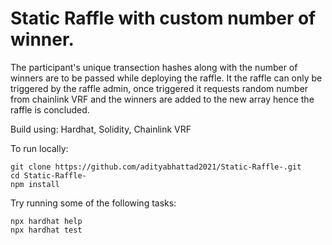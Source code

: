 # Static Raffle with custom number of winner.

The participant's unique transection hashes along with the number of winners are to be passed while deploying the raffle.
It the raffle can only be triggered by the raffle admin, once triggered it requests random number from chainlink VRF and the winners are added to the new array hence the raffle is concluded.

Build using: Hardhat, Solidity, Chainlink VRF

To run locally:
```shell
git clone https://github.com/adityabhattad2021/Static-Raffle-.git
cd Static-Raffle-
npm install
```


Try running some of the following tasks:

```shell
npx hardhat help
npx hardhat test
```
